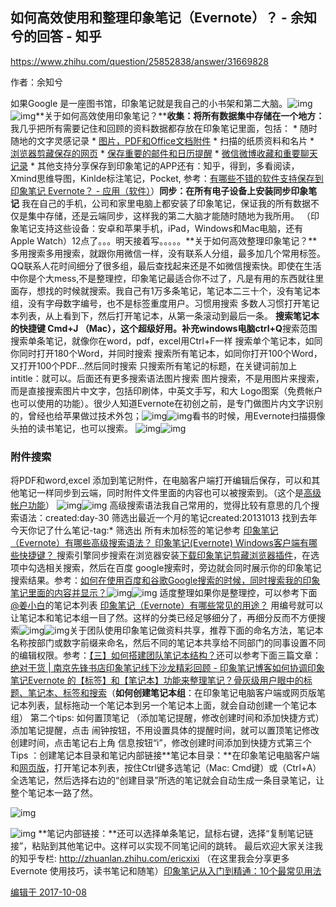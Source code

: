 



## 如何高效使用和整理印象笔记（Evernote）？ - 余知兮的回答 - 知乎

https://www.zhihu.com/question/25852838/answer/31669828



作者：余知兮





如果Google 是一座图书馆，印象笔记就是我自己的小书架和第二大脑。![img](v2-87d959071596063a234ee6268d39409f_hd.jpg)![img](v2-87d959071596063a234ee6268d39409f_hd.jpg)**关于如何高效使用印象笔记？****收集：将所有数据集中存储在一个地方：**
我几乎把所有需要记住和回顾的资料数据都存放在印象笔记里面，包括：
\* 随时随地的文字灵感记录
\* [图片，PDF和Office文档附件](http://www.zhihu.com/question/28069416)
\* 扫描的纸质资料和名片 
\* [浏览器剪藏保存的网页](http://www.zhihu.com/question/24402222)
\* [保存重要的邮件和日历提醒](http://www.zhihu.com/question/24455868)
\* [微信微博收藏和重要聊天记录](http://www.zhihu.com/question/20636154)
\* 其他支持分享保存到印象笔记的APP还有：知乎，得到，多看阅读，Xmind思维导图，Kinlde标注笔记，Pocket, 参考：[有哪些不错的软件支持保存到印象笔记 Evernote？ - 应用（软件）](http://www.zhihu.com/question/25721578)）**同步：在所有电子设备上安装同步印象笔记**
我在自己的手机，公司和家里电脑上都安装了印象笔记，保证我的所有数据不仅是集中存储，还是云端同步，这样我的第二大脑才能随时随地为我所用。
（印象笔记支持这些设备：安卓和苹果手机，iPad，Windows和Mac电脑，还有Apple Watch）12点了。。。明天接着写。。。。。**关于如何高效整理印象笔记？**多用搜索多用搜索，就跟你用微信一样，没有联系人分组，最多加几个常用标签。QQ联系人花时间细分了很多组，最后查找起来还是不如微信搜索快。即使在生活中你是个大mess,不是整理控，印象笔记最适合你不过了，凡是有用的东西就往里面存，想找的时候就搜索。我自己有1万多条笔记，笔记本二三十个，没有笔记本组，没有字母数字编号，也不是标签重度用户。习惯用搜索
多数人习惯打开笔记本列表，从上看到下，然后打开笔记本，从第一条滚动到最后一条。
**搜索笔记本的快捷键 Cmd+J （Mac），这个超级好用。补充windows电脑ctrl+Q**搜索范围
搜索单条笔记，就像你在word，pdf，excel用Ctrl+F一样
搜索单个笔记本，如同你同时打开180个Word，并同时搜索
搜索所有笔记本，如同你打开100个Word，又打开100个PDF...然后同时搜索
只搜索所有笔记的标题，在关键词前加上 intitle：就可以。后面还有更多搜索语法图片搜索
图片搜索，不是用图片来搜索，而是直接搜索图片中文字，包括印刷体，中英文手写，和大 Logo图案（免费帐户也可以使用的功能）。很少人知道Evernote在初创之前，是专门做图片内文字识别的，曾经也给苹果做过技术外包；![img](3092f5bcf5165b4c8e6b29e1309ab997_hd.jpg)![img](3092f5bcf5165b4c8e6b29e1309ab997_hd.jpg)看书的时候，用Evernote扫描摄像头拍的读书笔记，也可以搜索。
![img](51072f8cf99ff329e930dd7730112ad0_hd.jpg)![img](51072f8cf99ff329e930dd7730112ad0_hd.jpg)

### 附件搜索

将PDF和word,excel 添加到笔记附件，在电脑客户端打开编辑后保存，可以和其他笔记一样同步到云端，同时附件文件里面的内容也可以被搜索到。（这个是[高级帐户功能](https://link.zhihu.com/?target=https%3A//www.yinxiang.com/premium/%3Futm_source%3Dzhihu%26utm_medium%3D25852838%26utm_campaign%3Dpremium)）
![img](ddae48b6491aa81f6211ea92f178931a_hd.jpg)![img](ddae48b6491aa81f6211ea92f178931a_hd.jpg)
高级搜索语法我自己常用的，觉得比较有意思的几个搜索语法：created:day-30 筛选出最近一个月的笔记created:20131013 找到去年今天你记了什么笔记-tag:* 筛选出 所有未加标签的笔记参考
[印象笔记（Evernote）有哪些高级搜索语法？ ](http://www.zhihu.com/question/28069416) [印象笔记(Evernote) Windows客户端有哪些快捷键？ ](http://www.zhihu.com/question/28068935) 搜索引擎同步搜索在浏览器安装[下载印象笔记剪藏浏览器插件](http://www.zhihu.com/question/24402222)，在选项中勾选相关搜索，然后在百度 google搜索时，旁边就会同时展示你的印象笔记搜索结果。参考：[如何在使用百度和谷歌Google搜索的时候，同时搜索我的印象笔记里面的内容并显示？](http://www.zhihu.com/question/21463308/answer/21491237)![img](9649b933e6515bb76a8635197fb658fc_hd.jpg)![img](9649b933e6515bb76a8635197fb658fc_hd.jpg)
适度整理如果你是整理控，可以参考下面 [@姜小白](https://www.zhihu.com/people/fa14835a18c410298a67c7e3714f7f80)的笔记本列表 [印象笔记（Evernote）有哪些常见的用途？](https://www.zhihu.com/question/20418504/answer/126156092) 用编号就可以让笔记本和笔记本组一目了然。这样的分类已经足够细分了，再细分反而不方便搜索![img](v2-96365d85b9d699c88a2fdfffc075d214_hd.jpg)![img](v2-96365d85b9d699c88a2fdfffc075d214_hd.jpg)关于团队使用印象笔记做资料共享，推荐下面的命名方法，笔记本名称按部门或数字前缀来命名，然后不同的笔记本共享给不同部门的同事设置不同的编辑权限。参考：[【三】如何搭建团队笔记本结构？](https://link.zhihu.com/?target=https%3A//mp.weixin.qq.com/s%3F__biz%3DMjM5NzgxMzQ4MQ%3D%3D%26mid%3D503009142%26idx%3D1%26sn%3Dc893a49e63d511cd048b40ee82492f04%26scene%3D19%23wechat_redirect)还可以参考下面三篇文章：[绝对干货 | 南京先锋书店印象笔记线下沙龙精彩回顾 - 印象笔记博客](https://link.zhihu.com/?target=http%3A//blog.yinxiang.com/blog/2016/03/29/eb-nanjing-salon/)[如何协调印象笔记Evernote 的【标签】和【笔记本】功能来整理笔记？](http://www.zhihu.com/question/20094873)[骨灰级用户眼中的标题、笔记本、标签和搜索](https://link.zhihu.com/?target=http%3A//blog.yinxiang.com/blog/2014/01/22/tips-about-tags-notebooks-subjects-and-search-from-heavy-user-qizeyong/%3Futm_source%3Dzhihu%26utm_medium%3D25852838%26utm_campaign%3Dblog)（**如何创建笔记本组**：在印象笔记电脑客户端或网页版笔记本列表，鼠标拖动一个笔记本到另一个笔记本上面，就会自动创建一个笔记本组）
第二个tips: 如何置顶笔记 （添加笔记提醒，修改创建时间和添加快捷方式）添加笔记提醒，点击 闹钟按钮，不用设置具体的提醒时间，就可以置顶笔记修改创建时间，点击笔记右上角 信息按钮“i”，修改创建时间添加到快捷方式第三个Tips ：创建笔记本目录和笔记内部链接**笔记本目录：**在印象笔记电脑客户端和[网页版](https://link.zhihu.com/?target=https%3A//app.yinxiang.com/Login.action)，打开笔记本列表，按住Ctrl键多选笔记（Mac: Cmd键）或（Ctrl+A）全选笔记，然后选择右边的“创建目录”所选的笔记就会自动生成一条目录笔记，让整个笔记本一路了然。

![img](0d5ff58e9684a29f0cce30485d25b42a_hd.jpg)

![img](0d5ff58e9684a29f0cce30485d25b42a_hd.jpg)
**笔记内部链接：**还可以选择单条笔记，鼠标右键，选择“复制笔记链接”，粘贴到其他笔记中。这样可以实现不同笔记间的跳转。
最后欢迎大家关注我的知乎专栏: http://zhuanlan.zhihu.com/ericxixi （在这里我会分享更多 Evernote 使用技巧，读书笔记和随笔）[印象笔记从入门到精通：10个最常见用法](https://zhuanlan.zhihu.com/p/20698338?group_id=900337175445508096)

[编辑于 2017-10-08]()